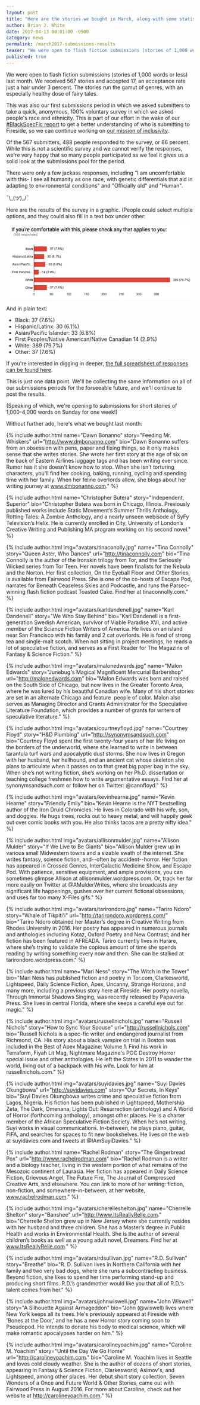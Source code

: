 ```yaml
---
layout: post
title: "Here are the stories we bought in March, along with some statistics on race and ethnicity"
author: Brian J. White
date: 2017-04-13 00:01:00 -0500
category: news
permalink: /march2017-submissions-results
teaser: "We were open to flash fiction submissions (stories of 1,000 words or less) last month. We received 567 stories and accepted 17."
published: true
---
```

We were open to flash fiction submissions (stories of 1,000 words or less) last month. We received 567 stories and accepted 17, an acceptance rate just a hair under 3 percent. The stories run the gamut of genres, with an especially healthy dose of fairy tales.

This was also our first submissions period in which we asked submitters to take a quick, anonymous, 100% voluntary survey in which we asked people's race and ethnicity. This is part of our effort in the wake of our [#BlackSpecFic report](https://medium.com/fireside-fiction-company/blackspecfic-571c00033717) to get a better understanding of who is submitting to Fireside, so we can continue working on [our mission of inclusivity](http://firesidefiction.com/values#4-commitment-to-inclusive-representation).

Of the 567 submitters, 488 people responded to the survey, or 86 percent. While this is not a scientific survey and we cannot verify the responses, we're very happy that so many people participated as we feel it gives us a solid look at the  submissions pool for the period.

There were only a few jackass responses, including "I am uncomfortable with this- I see all humanity as one race, with genetic differentials that aid in adapting to environmental conditions" and "Officially old" and "Human".

¯\\\_(ツ)\_/¯

Here are the results of the survey in a graphic. (People could select multiple options, and they could also fill in a text box under other:

![Survey](/images/graphics/march2017-survey.png)

And in plain text:

- Black: 37 (7.6%)
- Hispanic/Latinx: 30 (6.1%)
- Asian/Pacific Islander: 33 (6.8%)
- First Peoples/Native American/Native Canadian 14 (2.9%)
- White: 389 (79.7%)
- Other: 37 (7.6%)

If you're interested in digging in deeper, [the full spreadsheet of responses can be found here](https://docs.google.com/spreadsheets/d/1bTzq7qopshOe7PPSMCziSO4p35Kt6LV5RM1n6a0XKtU/edit?usp=sharing).

This is just one data point. We'll be collecting the same information on all of our submissions periods for the forseeable future, and we'll continue to post the results.

(Speaking of which, we're opening to submissions for short stories of 1,000-4,000 words on Sunday for one week!)

Without further ado, here's what we bought last month:

{% include author.html
            name="Dawn Bonanno"
            story="Feeding Mr. Whiskers"
            url="http://www.dmbonanno.com"
            bio="Dawn Bonanno suffers from an obsession with pens, paper and fixing things, so it only makes sense that she writes stories. She wrote her first story at the age of six on the back of Eastern Airlines luggage tags and has been writing ever since. Rumor has it she doesn't know how to stop. When she isn't torturing characters, you'll find her cooking, baking, running, cycling and spending time with her family. When her feline overlords allow, she blogs about her writing journey at www.dmbonanno.com."
            %}

{% include author.html
            name="Christopher Butera"
            story="Independent, Superior"
            bio="Christopher Butera was born in Chicago, Illinois. Previously published works include Static Movement’s Summer Thrills Anthology, Rotting Tales: A Zombie Anthology, and a nearly unseen webisode of SyFy Television’s Helix. He is currently enrolled in City, University of London’s Creative Writing and Publishing MA program working on his second novel."
            %}

{% include author.html
            img="avatars/tinaconolly.jpg"
            name="Tina Connolly"
            story="Queen Aster, Who Dances"
            url="http://tinaconnolly.com"
            bio="Tina Connolly is the author of the Ironskin trilogy from Tor, and the Seriously Wicked series from Tor Teen. Her novels have been finalists for the Nebula and the Norton. Her first collection, On the Eyeball Floor and Other Stories, is available from Fairwood Press. She is one of the co-hosts of Escape Pod, narrates for Beneath Ceaseless Skies and Podcastle, and runs the Parsec-winning flash fiction podcast Toasted Cake. Find her at tinaconnolly.com."
            %}

{% include author.html
            img="avatars/karldandenell.jpg"
            name="Karl Dandenell"
            story="We Who Stay Behind"
            bio="Karl Dandenell is a first-generation Swedish American, survivor of Viable Paradise XVI, and active member of the Science Fiction Writers of America. He lives on an island near San Francisco with his family and 2 cat overlords. He is fond of strong tea and single-malt scotch. When not sitting in project meetings, he reads a lot of speculative fiction, and serves as a First Reader for The Magazine of Fantasy & Science Fiction."
            %}

{% include author.html
            img="avatars/malonedwards.jpg"
            name="Malon Edwards"
            story="Junebug's Magical Magnificent Mercurial Barbershop"
            url="http://malonedwards.com"
            bio="Malon Edwards was born and raised on the South Side of Chicago, but now lives in the Greater Toronto Area, where he was lured by his beautiful Canadian wife. Many of his short stories are set in an alternate Chicago and feature  people of color. Malon also serves as Managing Director and Grants Administrator for the Speculative Literature Foundation, which provides a number of grants for writers of speculative literature."
            %}

{% include author.html
            img="avatars/courtneyfloyd.jpg"
            name="Courtney Floyd"
            story="H&D Plumbing"
            url="http://synonymsandsuch.com"
            bio="Courtney Floyd spent the first twenty-four years of her life living on the borders of the underworld, where she learned to write in between tarantula turf wars and apocalyptic dust storms. She now lives in Oregon with her husband, her hellhound, and an ancient cat whose skeleton she plans to articulate when it passes on to that great big paper bag in the sky. When she’s not writing fiction, she’s working on her Ph.D. dissertation or teaching college freshmen how to write argumentative essays. Find her at synonymsandsuch.com or follow her on Twitter: @cannfloyd."
            %}

{% include author.html
            img="avatars/kevinhearne.jpg"
            name="Kevin Hearne"
            story="Friendly Emily"
            bio="Kevin Hearne is the NYT bestselling author of the Iron Druid Chronicles. He lives in Colorado with his wife, son, and doggies. He hugs trees, rocks out to heavy metal, and will happily geek out over comic books with you. He also thinks tacos are a pretty nifty idea."
            %}

{% include author.html
            img="avatars/allisonmulder.jpg"
            name="Allison Mulder"
            story="If We Live to Be Giants"
            bio="Allison Mulder grew up in various small Midwestern towns and a sizable swath of the internet. She writes fantasy, science fiction, and--often by accident--horror. Her fiction has appeared in Crossed Genres, InterGalactic Medicine Show, and Escape Pod. With patience, sensitive equipment, and ample provisions, you can sometimes glimpse Allison at allisonmulder.wordpress.com. Or, track her far more easily on Twitter at @AMulderWrites, where she broadcasts any significant life happenings, gushes over her current fictional obsessions, and uses far too many X-Files gifs."
            %}

{% include author.html
            img="avatars/tarirondoro.jpg"
            name="Tariro Ndoro"
            story="Whale of Tikpiti'i"
            url="http://tarirondoro.wordpress.com/"
            bio="Tariro Ndoro obtained her Master’s degree in Creative Writing from Rhodes University in 2016. Her poetry has appeared in numerous journals and anthologies including Kotaz, Oxford Poetry and New Contrast; and her fiction has been featured in AFREADA. Tariro currently lives in Harare, where she’s trying to validate the copious amount of time she spends reading by writing something every now and then. She can be stalked at tarirondoro.wordpress.com."
            %}

{% include author.html
            name="Mari Ness"
            story="The Witch in the Tower"
            bio="Mari Ness has published fiction and poetry in Tor.com, Clarkesworld, Lightspeed, Daily Science Fiction, Apex, Uncanny, Strange Horizons, and many more, including a previous story here at Fireside. Her poetry novella, Through Immortal Shadows Singing, was recently released by Papaveria Press. She lives in central Florida, where she keeps a careful eye out for magic."
            %}

{% include author.html
            img="avatars/russellnichols.jpg"
            name="Russell Nichols"
            story="How to Sync Your Spouse"
            url="http://russellnichols.com"
            bio="Russell Nichols is a spec-fic writer and endangered journalist from Richmond, CA. His story about a black vampire on trial in Boston was included in the Best of Apex Magazine: Volume 1. Find his work in Terraform,  Fiyah Lit Mag, Nightmare Magazine's POC Destroy Horror special issue and other anthologies. He left the States in 2011 to wander the world, living out of a backpack with his wife. Look for him at russellnichols.com."
            %}

{% include author.html
            img="avatars/suyidavies.jpg"
            name="Suyi Davies Okungbowa"
            url="http://suyidavies.com"
            story="Our Secrets, In Keys"
            bio="Suyi Davies Okungbowa writes crime and speculative fiction from Lagos, Nigeria. His fiction has been published in Lightspeed, Mothership Zeta, The Dark, Omenana, Lights Out: Resurrection (anthology) and A World of Horror (forthcoming anthology), amongst other places. He is a charter member of the African Speculative Fiction Society. When he’s not writing, Suyi works in visual communications. In-between, he plays piano, guitar, FIFA, and searches for spaces to fit new bookshelves. He lives on the web at suyidavies.com and tweets at @IAmSuyiDavies."
            %}

{% include author.html
            name="Rachel Rodman"
            story="The Gingerbread Pox"
            url="http://www.rachelrodman.com"
            bio="Rachel Rodman is a writer and a biology teacher, living in the western portion of what remains of the Mesozoic continent of Laurasia. Her fiction has appeared in Daily Science Fiction, Grievous Angel, The Future Fire, The Journal of Compressed Creative Arts, and elsewhere. You can link to more of her writing: fiction, non-fiction, and somewhere-in-between, at her website, www.rachelrodman.com."
            %}

{% include author.html
            img="avatars/cherelleshelton.jpg"
            name="Cherrelle Shelton"
            story="Banshee"
            url="http://www.ItsReallyRelle.com."
            bio="Cherrelle Shelton grew up in New Jersey where she currently resides with her husband and three children. She has a Master’s degree in Public Health and works in Environmental Health. She is the author of several children’s books as well as a young adult novel, Dreamers. Find her at www.ItsReallyRelle.com."
            %}

{% include author.html
            img="avatars/rdsullivan.jpg"
            name="R.D. Sullivan"
            story="Breathe"
            bio="R. D. Sullivan lives in Northern California with her family and two very bad dogs, where she runs a subcontracting business. Beyond fiction, she likes to spend her time performing stand-up and producing short films. R.D.’s grandmother would like you that all of R.D.’s talent comes from her."
            %}

{% include author.html
            img="avatars/johnwiswell.jpg"
            name="John Wiswell"
            story="A Silhouette Against Armageddon"
            bio="John (@wiswell) lives where New York keeps all its trees. He's previously appeared at Fireside with 'Bones at the Door,' and he has a new Horror story coming soon to Pseudopod. He intends to donate his body to medical science, which will make romantic apocalypses harder on him."
            %}

{% include author.html
            img="avatars/carolineyoachim.jpg"
            name="Caroline M. Yoachim"
            story="Until the Day We Go Home"
            url="http://carolineyoachim.com."
            bio="Caroline M. Yoachim lives in Seattle and loves cold cloudy weather.  She is the author of dozens of short stories, appearing in Fantasy & Science Fiction, Clarkesworld, Asimov's, and Lightspeed, among other places.  Her debut short story collection, Seven Wonders of a Once and Future World & Other Stories, came out with Fairwood Press in August 2016.  For more about Caroline, check out her website at http://carolineyoachim.com."
            %}                
